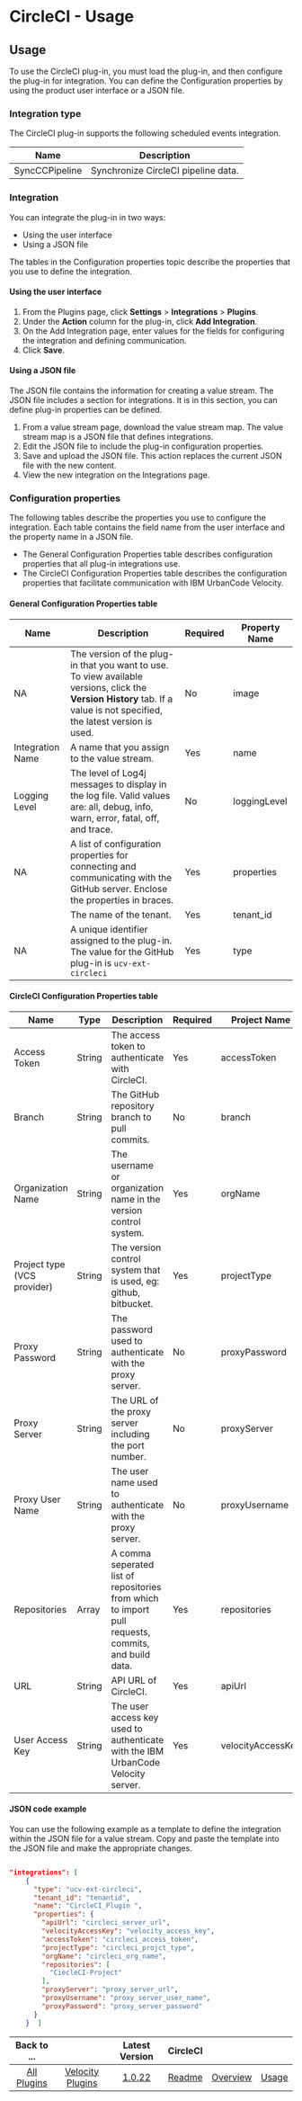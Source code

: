 
# CircleCI - Usage

## Usage

To use the CircleCI plug-in, you must load the plug-in, and then configure the plug-in for integration. You can define the Configuration properties by using the product user interface or a JSON file.

### Integration type

The CircleCI plug-in supports the following scheduled events integration.

| Name | Description |
| --- | --- |
| SyncCCPipeline | Synchronize CircleCI pipeline data. |

### Integration

You can integrate the plug-in in two ways:

* Using the user interface
* Using a JSON file

The tables in the Configuration properties topic describe the properties that you use to define the integration.

#### Using the user interface

1. From the Plugins page, click **Settings** > **Integrations** > **Plugins**.
2. Under the **Action** column for the plug-in, click **Add Integration**.
3. On the Add Integration page, enter values for the fields for configuring the integration and defining communication.
4. Click **Save**.

#### Using a JSON file

The JSON file contains the information for creating a value stream. The JSON file includes a section for integrations. It is in this section, you can define plug-in properties can be defined.

1. From a value stream page, download the value stream map. The value stream map is a JSON file that defines integrations.
2. Edit the JSON file to include the plug-in configuration properties.
3. Save and upload the JSON file. This action replaces the current JSON file with the new content.
4. View the new integration on the Integrations page.

### Configuration properties

The following tables describe the properties you use to configure the integration. Each table contains the field name from the user interface and the property name in a JSON file.

* The General Configuration Properties table describes configuration properties that all plug-in integrations use.
* The CircleCI Configuration Properties table describes the configuration properties that facilitate communication with IBM UrbanCode Velocity.

#### General Configuration Properties table

| Name | Description | Required | Property Name |
| --- | --- | ---| --- |
| NA | The version of the plug-in that you want to use. To view available versions, click the **Version History** tab. If a value is not specified, the latest version is used. | No | image |
| Integration Name | A name that you assign to the value stream. | Yes | name |
| Logging Level | The level of Log4j messages to display in the log file. Valid values are: all, debug, info, warn, error, fatal, off, and trace. | No | loggingLevel |
| NA | A list of configuration properties for connecting and communicating with the GitHub server. Enclose the properties in braces. | Yes | properties |
|  | The name of the tenant. | Yes | tenant_id |
| NA | A unique identifier assigned to the plug-in. The value for the GitHub plug-in is `ucv-ext-circleci` | Yes | type |

#### CircleCI Configuration Properties table

| Name | Type | Description | Required | Project Name |
| --- | --- | --- | --- | --- |
| Access Token | String | The access token to authenticate with CircleCI. | Yes | accessToken |
| Branch | String | The GitHub repository branch to pull commits. | No | branch |
| Organization Name | String | The username or organization name in the version control system.| Yes | orgName |
| Project type (VCS provider) | String | The version control system that is used, eg: github, bitbucket. | Yes | projectType |
| Proxy Password | String | The password used to authenticate with the proxy server. | No | proxyPassword |
| Proxy Server | String | The URL of the proxy server including the port number. | No | proxyServer |
| Proxy User Name | String | The user name used to authenticate with the proxy server. | No | proxyUsername |
| Repositories | Array | A comma seperated list of repositories from which to import pull requests, commits, and build data. | Yes | repositories |
| URL| String | API URL of CircleCI. | Yes | apiUrl |
| User Access Key | String | The user access key used to authenticate with the IBM UrbanCode Velocity server.| Yes | velocityAccessKey |




#### JSON code example

You can use the following example as a template to define the integration within the JSON file for a value stream. Copy and paste the template into the JSON file and make the appropriate changes.

```json

"integrations": [
    {
      "type": "ucv-ext-circleci",
      "tenant_id": "tenantid",
      "name": "CircleCI_Plugin ",
      "properties": {
        "apiUrl": "circleci_server_url",
        "velocityAccessKey": "velocity_access_key",
        "accessToken": "circleci_access_token",
        "projectType": "circleci_projct_type",
        "orgName": "circleci_org_name",
        "repositories": [
          "CiecleCI-Project"
        ],
        "proxyServer": "proxy_server_url",
        "proxyUsername": "proxy_server_user_name",
        "proxyPassword": "proxy_server_password"
      }
    }  ]

```

|Back to ...||Latest Version|CircleCI |||
| :---: | :---: | :---: | :---: | :---: | :---: |
|[All Plugins](../../index.md)|[Velocity Plugins](../README.md)|[1.0.22](https://raw.githubusercontent.com/UrbanCode/IBM-UCV-PLUGINS/main/files/ucv-ext-circleci/ucv-ext-circleci-1.0.22.tar.7z.001)|[Readme](README.md)|[Overview](overview.md)|[Usage](usage.md)|
